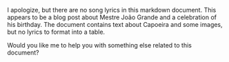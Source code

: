 I apologize, but there are no song lyrics in this markdown document. This appears to be a blog post about Mestre João Grande and a celebration of his birthday. The document contains text about Capoeira and some images, but no lyrics to format into a table.

Would you like me to help you with something else related to this document?